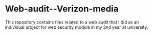 # Web-audit--Verizon-media

This repository contains files related to a web audit that i did as an individual project for web security module in my 2nd year at university.
